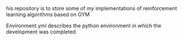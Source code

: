 his repository is to store some of my implementations of reinforcement learning algorithms based on GYM

Environment.yml describes the python environment in which the development was completed